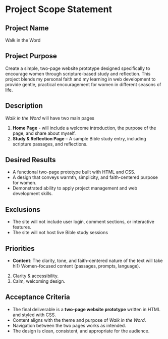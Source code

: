 # Project Scope Statement

## Project Name
Walk in the Word

## Project Purpose
Create a simple, two-page website prototype designed specifically to encourage women through scripture-based study and reflection. This project blends my personal faith and my learning in web development to provide gentle, practical encouragement for women in different seasons of life.

## Description
*Walk in the Word* will have two main pages
1. **Home Page** - will include a welcome introduction, the purpose of the page, and share about myself. 
2. **Study & Reflection Page** – A sample Bible study entry, including scripture passages, and reflections.  

## Desired Results
- A functional two-page prototype built with HTML and CSS.  
- A design that conveys warmth, simplicity, and faith-centered purpose for women.  
- Demonstrated ability to apply project management and web development skills.

## Exclusions
- The site will not include user login, comment sections, or interactive features.  
- The site will not host live Bible study sessions 

## Priorities
- **Content**: The clarity, tone, and faith-centered nature of the text will take hi1) Women-focused content (passages, prompts, language).  
2) Clarity & accessibility.  
3) Calm, welcoming design.

## Acceptance Criteria
- The final deliverable is a **two-page website prototype** written in HTML and styled with CSS.  
- Content aligns with the theme and purpose of *Walk in the Word*.  
- Navigation between the two pages works as intended.  
- The design is clean, consistent, and appropriate for the audience.
